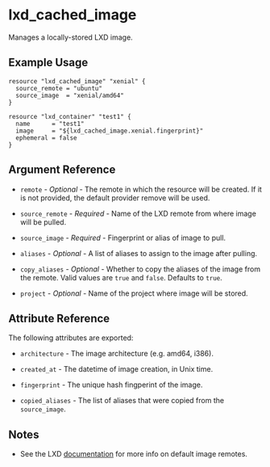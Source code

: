 # lxd_cached_image

Manages a locally-stored LXD image.

## Example Usage

```hcl
resource "lxd_cached_image" "xenial" {
  source_remote = "ubuntu"
  source_image  = "xenial/amd64"
}

resource "lxd_container" "test1" {
  name      = "test1"
  image     = "${lxd_cached_image.xenial.fingerprint}"
  ephemeral = false
}
```

## Argument Reference

* `remote` - *Optional* - The remote in which the resource will be created. If it
	is not provided, the default provider remove will be used.

* `source_remote` - *Required* - Name of the LXD remote from where image will
	be pulled.

* `source_image` - *Required* - Fingerprint or alias of image to pull.

* `aliases` - *Optional* - A list of aliases to assign to the image after
	pulling.

* `copy_aliases` - *Optional* - Whether to copy the aliases of the image from
	the remote. Valid values are `true` and `false`. Defaults to `true`.

* `project` - *Optional* - Name of the project where image will be stored.

## Attribute Reference

The following attributes are exported:

* `architecture` - The image architecture (e.g. amd64, i386).

* `created_at` - The datetime of image creation, in Unix time.

* `fingerprint` - The unique hash fingperint of the image.

* `copied_aliases` - The list of aliases that were copied from the
  `source_image`.

## Notes

* See the LXD [documentation](https://linuxcontainers.org/lxd/getting-started-cli/#using-the-built-in-image-remotes) for more info on default image remotes.
